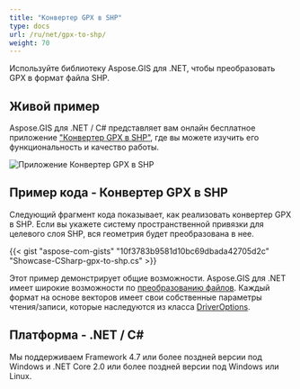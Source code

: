 ```yaml
---
title: "Конвертер GPX в SHP"
type: docs
url: /ru/net/gpx-to-shp/
weight: 70
---
```


Используйте библиотеку Aspose.GIS для .NET, чтобы преобразовать GPX в формат файла SHP.

## **Живой пример**

Aspose.GIS для .NET / C# представляет вам онлайн бесплатное приложение ["Конвертер GPX в SHP"](https://products.aspose.app/gis/conversion/gpx-to-shp), где вы можете изучить его функциональность и качество работы.

![Приложение Конвертер GPX в SHP](conversion.png)

## **Пример кода - Конвертер GPX в SHP**

Следующий фрагмент кода показывает, как реализовать конвертер GPX в SHP. Если вы укажете систему пространственной привязки для целевого слоя SHP, вся геометрия будет преобразована в нее. 

{{< gist "aspose-com-gists" "10f3783b9581d10bc69dbada42705d2c" "Showcase-CSharp-gpx-to-shp.cs" >}}

Этот пример демонстрирует общие возможности. Aspose.GIS для .NET имеет широкие возможности по [преобразованию файлов](https://docs.aspose.com/gis/net/vector-layers/). Каждый формат на основе векторов имеет свои собственные параметры чтения/записи, которые наследуются из класса [DriverOptions](https://reference.aspose.com/gis/net/aspose.gis/driveroptions).

## **Платформа - .NET / C#**

Мы поддерживаем Framework 4.7 или более поздней версии под Windows и .NET Core 2.0 или более поздней версии под Windows или Linux.
